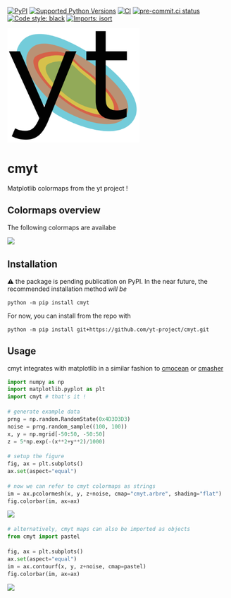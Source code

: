 


[![PyPI](https://img.shields.io/pypi/v/cmyt)](https://pypi.org/project/cmyt)
[![Supported Python Versions](https://img.shields.io/pypi/pyversions/cmyt)](https://pypi.org/project/cmyt/)
[![CI](https://github.com/yt-project/cmyt/actions/workflows/ci.yml/badge.svg)](https://github.com/yt-project/cmyt/actions/workflows/ci.yml)
[![pre-commit.ci status](https://results.pre-commit.ci/badge/github/yt-project/cmyt/main.svg)](https://results.pre-commit.ci/latest/github/yt-project/cmyt/main)
[![Code style: black](https://img.shields.io/badge/code%20style-black-000000.svg)](https://github.com/psf/black)
[![Imports: isort](https://img.shields.io/badge/%20imports-isort-%231674b1?style=flat&labelColor=ef8336)](https://pycqa.github.io/isort/)

<a href="http://yt-project.org"><img src="https://raw.githubusercontent.com/yt-project/yt/main/doc/source/_static/yt_logo.png" width="300"></a>

# cmyt

Matplotlib colormaps from the yt project !

## Colormaps overview

The following colormaps are availabe

<a href="https://github.com/yt-project/cmyt">
<img src="https://raw.githubusercontent.com/yt-project/cmyt/main/doc/overview.png" width="800"></a>

## Installation
:warning: the package is pending publication on PyPI. In the near future, the
recommended installation method _will be_
```shell
python -m pip install cmyt
```
For now, you can install from the repo with
```shell
python -m pip install git+https://github.com/yt-project/cmyt.git
```

## Usage
cmyt integrates with matplotlib in a similar fashion to
[cmocean](https://matplotlib.org/cmocean/) or
[cmasher](https://cmasher.readthedocs.io)
```python
import numpy as np
import matplotlib.pyplot as plt
import cmyt # that's it !

# generate example data
prng = np.random.RandomState(0x4D3D3D3)
noise = prng.random_sample((100, 100))
x, y = np.mgrid[-50:50, -50:50]
z = 5*np.exp(-(x**2+y**2)/1000)

# setup the figure
fig, ax = plt.subplots()
ax.set(aspect="equal")

# now we can refer to cmyt colormaps as strings
im = ax.pcolormesh(x, y, z+noise, cmap="cmyt.arbre", shading="flat")
fig.colorbar(im, ax=ax)
```
<a href="https://github.com/yt-project/cmyt">
<img src="https://raw.githubusercontent.com/yt-project/cmyt/main/doc/demo.png" width="400"></a>


```python
# alternatively, cmyt maps can also be imported as objects
from cmyt import pastel

fig, ax = plt.subplots()
ax.set(aspect="equal")
im = ax.contourf(x, y, z+noise, cmap=pastel)
fig.colorbar(im, ax=ax)
```
<a href="https://github.com/yt-project/cmyt">
<img src="https://raw.githubusercontent.com/yt-project/cmyt/main/doc/demo_alt.png" width="400"></a>
